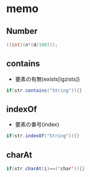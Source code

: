 # memo
## Number
~~~java
((int)(n*(d/100)));
~~~
## contains
- 要素の有無(exists[igzists])
~~~java
if(str.contains("String")){}
~~~
## indexOf
- 要素の番号(index)
~~~java
if(str.indexOf("String")){}
~~~
## charAt
~~~java
if(str.charAt(i)==('char')){}
~~~